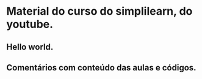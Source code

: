 # Material do curso do simplilearn, do youtube.
## Hello world.
## Comentários com conteúdo das aulas e códigos.
